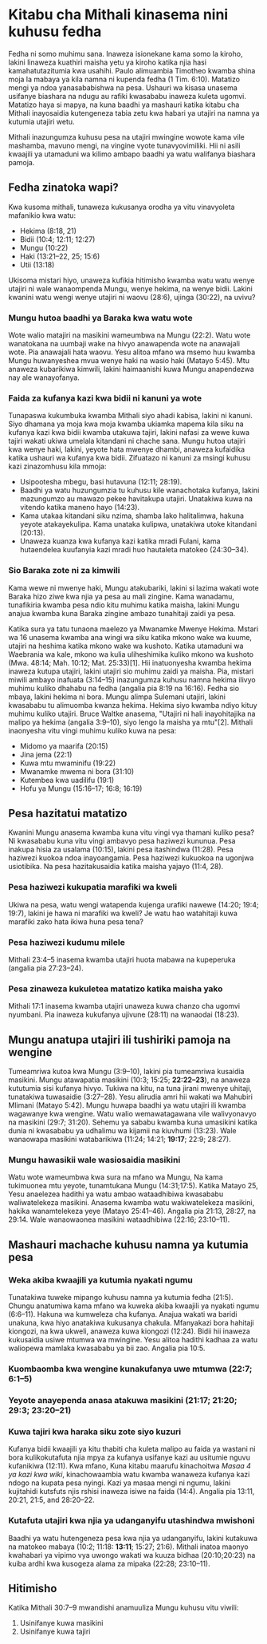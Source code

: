 # Kitabu cha Mithali kinasema nini kuhusu fedha

Fedha ni somo muhimu sana. Inaweza isionekane kama somo la kiroho, lakini linaweza kuathiri maisha yetu ya kiroho katika njia hasi kamahatutazitumia kwa usahihi. Paulo alimuambia Timotheo kwamba shina moja la mabaya ya kila namna ni kupenda fedha (1 Tim. 6:10). Matatizo mengi ya ndoa yanasababishwa na pesa. Ushauri wa kisasa unasema usifanye biashara na ndugu au rafiki kwasababu inaweza kuleta ugomvi. Matatizo haya si mapya, na kuna baadhi ya mashauri katika kitabu cha Mithali inayosaidia kutengeneza tabia zetu kwa habari ya utajiri na namna ya kutumia utajiri wetu. 

Mithali inazungumza kuhusu pesa na utajiri mwingine wowote kama vile mashamba, mavuno mengi, na vingine vyote tunavyovimiliki. Hii ni asili kwaajili ya utamaduni wa kilimo ambapo baadhi ya watu walifanya biashara pamoja.

## Fedha zinatoka wapi?

Kwa kusoma mithali, tunaweza kukusanya orodha ya vitu vinavyoleta mafanikio kwa watu:

* Hekima (8:18, 21)
* Bidii (10:4; 12:11; 12:27)
* Mungu (10:22)
* Haki (13:21–22, 25; 15:6)
* Utii (13:18)

Ukisoma mistari hiyo, unaweza kufikia hitimisho kwamba watu watu wenye utajiri ni wale wanaompenda Mungu, wenye hekima, na wenye bidii. Lakini kwanini watu wengi wenye utajiri ni waovu (28:6), ujinga (30:22), na uvivu?

### Mungu hutoa baadhi ya Baraka kwa watu wote

Wote walio matajiri na masikini wameumbwa na Mungu (22:2). Watu wote wanatokana na uumbaji wake na hivyo anawapenda wote na anawajali wote. Pia anawajali hata waovu. Yesu alitoa mfano wa msemo huu kwamba Mungu huwanyeshea mvua wenye haki na wasio haki (Matayo 5:45). Mtu anaweza kubarikiwa kimwili, lakini haimaanishi kuwa Mungu anapendezwa nay ale wanayofanya.

### Faida za kufanya kazi kwa bidii ni kanuni ya wote

Tunapaswa kukumbuka kwamba Mithali siyo ahadi kabisa, lakini ni kanuni. Siyo dhamana ya moja kwa moja kwamba ukiamka mapema kila siku na kufanya kazi kwa bidii kwamba utakuwa tajiri, lakini nafasi za wewe kuwa tajiri wakati ukiwa umelala kitandani ni chache sana. Mungu hutoa utajiri kwa wenye haki, lakini, yeyote hata mwenye dhambi, anaweza kufaidika katika ushauri wa kufanya kwa bidii. Zifuatazo ni kanuni za msingi kuhusu kazi zinazomhusu kila mmoja:

* Usipootesha mbegu, basi hutavuna (12:11; 28:19).
* Baadhi ya watu huzungumzia tu kuhusu kile wanachotaka kufanya, lakini mazungumzo au mawazo pekee havitakupa utajiri. Unatakiwa kuwa na vitendo katika maneno hayo (14:23).
* Kama utakaa kitandani siku nzima, shamba lako halitalimwa, hakuna yeyote atakayekulipa. Kama unataka kulipwa, unatakiwa utoke kitandani (20:13).
* Unaweza kuanza kwa kufanya kazi katika mradi Fulani, kama hutaendelea kuufanyia kazi mradi huo hautaleta matokeo (24:30–34).

### Sio Baraka zote ni za kimwili

Kama wewe ni mwenye haki, Mungu atakubariki, lakini si lazima wakati wote Baraka hizo ziwe kwa njia ya pesa au mali zingine. Kama wanadamu, tunafikiria kwamba pesa ndio kitu muhimu katika maisha, lakini Mungu anajua kwamba kuna Baraka zingine ambazo tunahitaji zaidi ya pesa.

Katika sura ya tatu tunaona maelezo ya Mwanamke Mwenye Hekima. Mstari wa 16 unasema kwamba ana wingi wa siku katika mkono wake wa kuume, utajiri na heshima katika mkono wake wa kushoto. Katika utamaduni wa Waebrania wa kale, mkono wa kulia uliheshimika kuliko mkono wa kushoto (Mwa. 48:14; Mah. 10:12; Mat. 25:33)[1]. Hii inatuonyesha kwamba hekima inaweza kutupa utajiri, lakini utajiri sio muhimu zaidi ya maisha. Pia, mistari miwili ambayo inafuata (3:14–15) inazungumza kuhusu namna hekima ilivyo muhimu kuliko dhahabu na fedha (angalia pia 8:19 na 16:16). Fedha sio mbaya, lakini hekima ni bora. Mungu alimpa Sulemani utajiri, lakini kwasababu tu alimuomba kwanza hekima. Hekima siyo kwamba ndiyo kituy muhimu kuliko utajiri. Bruce Waltke anasema, "Utajiri ni hali inayohitajika na malipo ya hekima (angalia 3:9–10), siyo lengo la maisha ya mtu"[2]. Mithali inaonyesha vitu vingi muhimu kuliko kuwa na pesa:

* Midomo ya maarifa (20:15)
* Jina jema (22:1)
* Kuwa mtu mwaminifu (19:22)
* Mwanamke mwema ni bora (31:10)
* Kutembea kwa uadilifu (19:1)
* Hofu ya Mungu (15:16–17; 16:8; 16:19)

## Pesa hazitatui matatizo

Kwanini Mungu anasema kwamba kuna vitu vingi vya thamani kuliko pesa? Ni kwasababu kuna vitu vingi ambavyo pesa haziwezi kununua. Pesa inakupa hisia za usalama (10:15), lakini pesa itashindwa (11:28). Pesa haziwezi kuokoa ndoa inayoangamia. Pesa haziwezi kukuokoa na ugonjwa usiotibika. Na pesa hazitakusaidia katika maisha yajayo (11:4, 28).

### Pesa haziwezi kukupatia marafiki wa kweli

Ukiwa na pesa, watu wengi watapenda kujenga urafiki nawewe (14:20; 19:4; 19:7), lakini je hawa ni marafiki wa kweli? Je watu hao watahitaji kuwa marafiki zako hata ikiwa huna pesa tena?

### Pesa haziwezi kudumu milele

Mithali 23:4–5 inasema kwamba utajiri huota mabawa na kupeperuka (angalia pia 27:23–24).

### Pesa zinaweza kukuletea matatizo katika maisha yako

Mithali 17:1 inasema kwamba utajiri unaweza kuwa chanzo cha ugomvi nyumbani. Pia inaweza kukufanya ujivune (28:11) na wanaodai (18:23). 

## Mungu anatupa utajiri ili tushiriki pamoja na wengine

Tumeamriwa kutoa kwa Mungu (3:9–10), lakini pia tumeamriwa kusaidia masikini. Mungu atawapatia masikini (10:3; 15:25; **22:22–23**), na anaweza kututumia sisi kufanya hivyo. Tukiwa na kitu, na tuna jirani mwenye uhitaji, tunatakiwa tuwasaidie (3:27–28). Yesu alirudia amri hii wakati wa Mahubiri Mlimani (Matayo 5:42). Mungu huwapa baadhi ya watu utajiri ili kwamba wagawanye kwa wengine. Watu walio wemawatagawana vile walivyonavyo na masikini (29:7; 31:20). Sehemu ya sababu kwamba kuna umasikini katika dunia ni kwasababu ya udhalimu wa kijamii na kiuvhumi (13:23). Wale wanaowapa masikini watabarikiwa (11:24; 14:21; **19:17**; 22:9; 28:27).

### Mungu hawasikii wale wasiosaidia masikini

Watu wote wameumbwa kwa sura na mfano wa Mungu, Na kama tukimuonea mtu yeyote, tunamtukana Mungu (14:31;17:5). Katika Matayo 25, Yesu anaelezea hadithi ya watu ambao wataadhibiwa kwasababu waliwatelekeza masikini. Anasema kwamba watu wakiwatelekeza masikini, hakika wanamtelekeza yeye (Matayo 25:41–46). Angalia pia 21:13, 28:27, na 29:14. Wale wanaowaonea masikini wataadhibiwa (22:16; 23:10–11).

## Mashauri machache kuhusu namna ya kutumia pesa

### Weka akiba kwaajili ya kutumia nyakati ngumu

Tunatakiwa tuweke mipango kuhusu namna ya kutumia fedha (21:5). Chungu anatumiwa kama mfano wa kuweka akiba kwaajili ya nyakati ngumu (6:6–11). Hakuna wa kumweleza cha kufanya. Anajua wakati wa baridi unakuna, kwa hiyo anatakiwa kukusanya chakula. Mfanyakazi bora hahitaji kiongozi, na kwa ukweli, anaweza kuwa kiongozi (12:24). Bidii hii inaweza kukusaidia usiwe mtumwa wa mwingine. Yesu alitoa hadithi kadhaa za watu waliopewa mamlaka kwasababu ya bii zao. Angalia pia 10:5.

### Kuombaomba kwa wengine kunakufanya uwe mtumwa (22:7; 6:1–5)

### Yeyote anayependa anasa atakuwa masikini (21:17; 21:20; 29:3; 23:20–21)

### Kuwa tajiri kwa haraka siku zote siyo kuzuri

Kufanya bidii kwaajili ya kitu thabiti cha kuleta malipo au faida ya wastani ni bora kulikokutafuta njia mpya za kufanya usifanye kazi au usitumie nguvu kufanikiwa (12:11). Kwa mfano, Kuna kitabu maarufu kinachoitwa _Masaa 4 ya kazi kwa wiki_, kinachowaambia watu kwamba wanaweza kufanya kazi ndogo na kupata pesa nyingi. Kazi ya masaa mengi ni ngumu, lakini kujitahidi kutsfuts njis rshisi inaweza isiwe na faida (14:4). Angalia pia 13:11, 20:21, 21:5, and 28:20–22.

### Kutafuta utajiri kwa njia ya udanganyifu utashindwa mwishoni

Baadhi ya watu hutengeneza pesa kwa njia ya udanganyifu, lakini kutakuwa na matokeo mabaya (10:2; 11:18: **13:11**; 15:27; 21:6). Mithali inatoa maonyo kwahabari ya vipimo vya uwongo wakati wa kuuza bidhaa (20:10;20:23) na kuiba ardhi kwa kusogeza alama za mipaka (22:28; 23:10–11).

## Hitimisho

Katika Mithali 30:7–9 mwandishi anamuuliza Mungu kuhusu vitu viwili:

1. Usinifanye kuwa masikini
2. Usinifanye kuwa tajiri